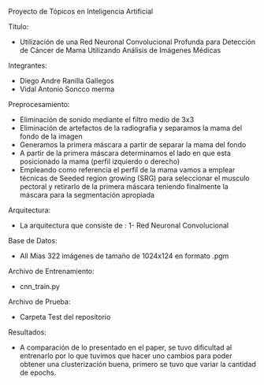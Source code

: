 Proyecto de Tópicos en Inteligencia Artificial

Título:
- Utilización de una Red Neuronal Convolucional Profunda para Detección de Cáncer de Mama Utilizando Análisis de Imágenes Médicas

Integrantes:
- Diego Andre Ranilla Gallegos
- Vidal Antonio Soncco merma

Preprocesamiento:
- Eliminación de sonido mediante el filtro medio de 3x3
- Eliminación de artefactos de la radiografia y separamos la mama del fondo de la imagen
- Generamos la primera máscara a partir de separar la mama del fondo
- A partir de la primera máscara determinamos el lado en que esta posicionado la mama (perfil izquierdo o derecho)
- Empleando como referencia el perfil de la mama vamos a emplear técnicas de Seeded region growing (SRG) para seleccionar el musculo pectoral y retirarlo de la primera máscara teniendo finalmente la máscara para la segmentación apropiada


Arquitectura:
- La arquitectura que consiste de :
1- Red Neuronal Convolucional

Base de Datos:
- All Mias 322 imágenes de tamaño de 1024x124 en formato .pgm

Archivo de Entrenamiento:
- cnn_train.py

Archivo de Prueba:
- Carpeta Test del repositorio


Resultados:
- A comparación de lo presentado en el paper, se tuvo dificultad al entrenarlo por lo que tuvimos que hacer uno cambios para poder obtener una clusterización buena, primero se tuvo que variar la cantidad de epochs.
